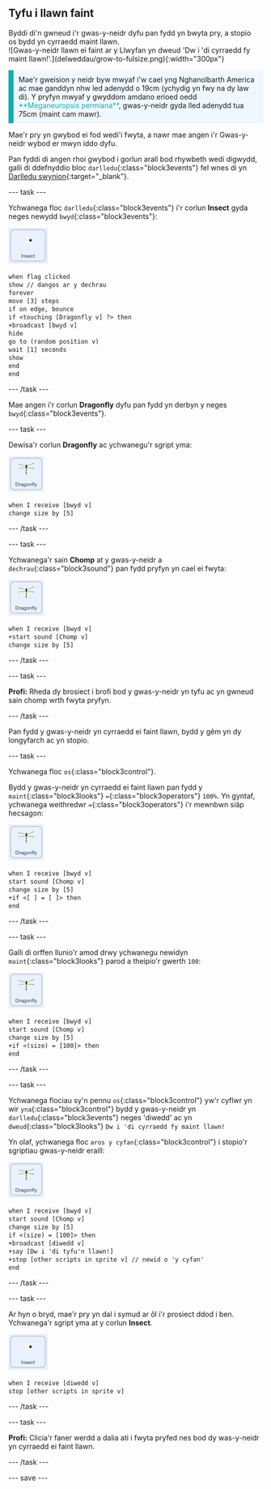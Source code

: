 ## Tyfu i llawn faint

<div style="display: flex; flex-wrap: wrap">
<div style="flex-basis: 200px; flex-grow: 1; margin-right: 15px;">
Byddi di'n gwneud i'r gwas-y-neidr dyfu pan fydd yn bwyta pry, a stopio os bydd yn cyrraedd maint llawn.
</div>
<div>
![Gwas-y-neidr llawn ei faint ar y Llwyfan yn dweud 'Dw i 'di cyrraedd fy maint llawn!'.](delweddau/grow-to-fulsize.png){:width="300px"}
</div>
</div>

<p style="border-left: solid; border-width:10px; border-color: #0faeb0; background-color: aliceblue; padding: 10px;">
Mae'r gweision y neidr byw mwyaf i'w cael yng Nghanolbarth America ac mae ganddyn nhw led adenydd o 19cm (ychydig yn fwy na dy law di). Y pryfyn mwyaf y gwyddom amdano erioed oedd <span style="color: #0faeb0">**Meganeuropsis permiana**</span>, gwas-y-neidr gyda lled adenydd tua 75cm (maint cam mawr).</p>

Mae'r pry yn gwybod ei fod wedi'i fwyta, a nawr mae angen i'r Gwas-y-neidr wybod er mwyn iddo dyfu.

Pan fyddi di angen rhoi gwybod i gorlun arall bod rhywbeth wedi digwydd, galli di ddefnyddio bloc `darlledu`{:class="block3events"} fel wnes di yn [Darlledu swynion](https://projects.raspberrypi.org/cy-GB/projects/broadcasting-spells){:target="_blank"}.

--- task ---

Ychwanega floc `darlledu`{:class="block3events"} i'r corlun **Insect** gyda neges newydd `bwyd`{:class="block3events"}:

![](images/fly-icon.png)

```blocks3
when flag clicked
show // dangos ar y dechrau
forever
move [3] steps
if on edge, bounce
if <touching [Dragonfly v] ?> then
+broadcast [bwyd v]
hide
go to (random position v)
wait [1] seconds
show
end
end
```
--- /task ---

Mae angen i'r corlun **Dragonfly** dyfu pan fydd yn derbyn y neges `bwyd`{:class="block3events"}.

--- task ---

Dewisa'r corlun **Dragonfly** ac ychwanegu'r sgript yma:

![](images/dragonfly-icon.png)

```blocks3 
when I receive [bwyd v]
change size by [5]
```

--- /task ---

--- task ---

Ychwanega'r sain **Chomp** at y gwas-y-neidr a `dechrau`{:class="block3sound"} pan fydd pryfyn yn cael ei fwyta:

![](images/dragonfly-icon.png)

```blocks3 
when I receive [bwyd v]
+start sound [Chomp v]
change size by [5]
```
--- /task ---

--- task ---

**Profi:** Rheda dy brosiect i brofi bod y gwas-y-neidr yn tyfu ac yn gwneud sain chomp wrth fwyta pryfyn.

--- /task ---

Pan fydd y gwas-y-neidr yn cyrraedd ei faint llawn, bydd y gêm yn dy longyfarch ac yn stopio.

--- task ---

Ychwanega floc `os`{:class="block3control"}.

Bydd y gwas-y-neidr yn cyrraedd ei faint llawn pan fydd y `maint`{:class="block3looks"} `=`{:class="block3operators"} `100%`. Yn gyntaf, ychwanega weithredwr `=`{:class="block3operators"} i'r mewnbwn siâp hecsagon:

![](images/dragonfly-icon.png)

```blocks3
when I receive [bwyd v]
start sound [Chomp v]
change size by [5]
+if <[ ] = [ ]> then
end
```
--- /task ---

--- task ---

Galli di orffen llunio'r amod drwy ychwanegu newidyn `maint`{:class="block3looks"} parod a theipio'r gwerth `100`:

![](images/dragonfly-icon.png)

```blocks3
when I receive [bwyd v]
start sound [Chomp v]
change size by [5]
+if <(size) = [100]> then
end
```
--- /task ---

--- task ---

Ychwanega flociau sy'n pennu `os`{:class="block3control"} yw'r cyflwr yn wir `yna`{:class="block3control"} bydd y gwas-y-neidr yn `darlledu`{:class="block3events"} neges 'diwedd' ac yn `dweud`{:class="block3looks"} `Dw i 'di cyrraedd fy maint llawn!`

Yn olaf, ychwanega floc `aros y cyfan`{:class="block3control"} i stopio'r sgriptiau gwas-y-neidr eraill:

![](images/dragonfly-icon.png)

```blocks3
when I receive [bwyd v]
start sound [Chomp v]
change size by [5]
if <(size) = [100]> then
+broadcast [diwedd v]
+say [Dw i 'di tyfu'n llawn!]
+stop [other scripts in sprite v] // newid o 'y cyfan'
end
```
--- /task ---

--- task ---

Ar hyn o bryd, mae'r pry yn dal i symud ar ôl i'r prosiect ddod i ben. Ychwanega'r sgript yma at y corlun **Insect**.

![](images/fly-icon.png)

```blocks3
when I receive [diwedd v]
stop [other scripts in sprite v]
```

--- /task ---

--- task ---

**Profi:** Clicia'r faner werdd a dalia ati i fwyta pryfed nes bod dy was-y-neidr yn cyrraedd ei faint llawn.

--- /task ---

--- save ---
